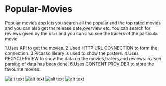 # Popular-Movies
Popular movies app lets you search all the popular and  the top rated movies and you can also get the release date,overview etc.
You can search for reviews given by the user and you can also see the trailers of the particular movie.



1.Uses API to get the movies.
2.Used HTTP URL CONNECTION  to form the connection.
3.Picasso library is used to show the posters.
4.Uses RECYCLERVIEW to show the data on the movies,trailers,and reviews.
5.Json parsing of data has been done.
6.Uses CONTENT PROVIDER to store the favourite movies.


![alt text](SS4.png) ![alt text](SS5.png "Detail page to see the overview,release date,reviews,trailers,etc" )
![alt text](SS6.png ) ![alt text](SS7.png )

